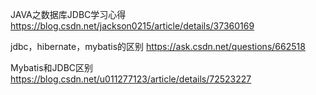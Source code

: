 ﻿JAVA之数据库JDBC学习心得
<https://blog.csdn.net/jackson0215/article/details/37360169>

jdbc，hibernate，mybatis的区别
<https://ask.csdn.net/questions/662518>

Mybatis和JDBC区别
<https://blog.csdn.net/u011277123/article/details/72523227>
